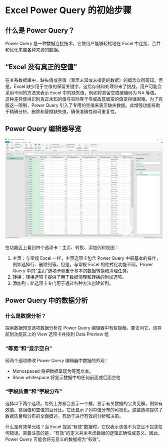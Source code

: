# Excel Power Query 的初始步骤

## 什么是 Power Query？

Power Query 是一种数据连接技术，它使用户能够轻松地在 Excel 中连接、合并和优化来自各种来源的数据。

## “Excel 没有真正的空值”

在关系数据库中，缺失值或空值（表示未知或未指定的数据）的概念众所周知。但是，Excel 缺少用于空值的保留关键字，这给存储和处理带来了挑战。用户可能会采用不同的方法来表示 Excel 中的缺失值，例如将其留空或硬编码为 NA 等值。这种差异使得识别真正未知的值与实际等于零或故意留空的值变得很困难。为了克服这一限制，Power Query 引入了专用的空值来表示缺失数据。此增强功能有助于精确分析、删除和替换缺失值，确保准确性和可重复性。

## Power Query 编辑器导览

![Power Query 编辑器](../images/The%20Power%20Query%20Editor.png)

在功能区上看到四个选项卡：主页、转换、添加列和视图：

1. 主页：与常规 Excel 一样，主页选项卡包含 Power Query 中最基本的操作，例如选择行、删除列等。但是，与常规 Excel 的格式化功能不同，Power Query 中的“主页”选项卡侧重于基本的数据转换和清理任务。
2. 转换：转换选项卡提供了用于数据清理和转换的附加选项。
3. 添加列：此选项卡专门用于通过各种方法创建新列。

## Power Query 中的数据分析

### 什么是数据分析？

探索数据预览选项数据分析在 Power Query 编辑器中有些隐蔽。要访问它，请导航到功能区上的 View 选项卡并找到 Data Preview 组

### “等宽”和“显示空白”

前两个选项修改 Power Query 编辑器中数据的外观：

- Monospaced 将把数据呈现为等宽文本。
- Show whitespace 将显示数据中的任何前面或后面空格

### “字段质量”和“字段分布”

选择以下两个选项。每列上方都会显示一个框，显示有关数据的宝贵见解，例如有效值、错误值和空值的百分比。它还显示了列中值分布的可视化。这些选项提供了数据质量和分布的全面概述，有助于进行有效的分析和决策。

什么是有效单元格？当 Excel 提到“有效”数据时，它仅表示该值不为空且不包含任何错误。需要注意的是，“有效”的定义并未考虑数据的逻辑正确性或意义。因此，Power Query 可能会将无意义的数据视为“有效”。
